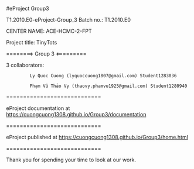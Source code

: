 #eProject Group3


T1.2010.E0-eProject-Group_3
Batch no.: T1.2010.E0

CENTER NAME: ACE-HCMC-2-FPT

Project title: TinyTots

========> Group 3 <=========

3 collaborators:

             Ly Quoc Cuong (lyquoccuong1807@gmail.com) Student1283036

             Phạm Vũ Thảo Vy (thaovy.phamvu1925@gmail.com) Student1280940
             
============================

eProject documentation at https://cuongcuong1308.github.io/Group3/documentation

============================

eProject published at https://cuongcuong1308.github.io/Group3/home.html

============================

Thank you for spending your time to look at our work.
